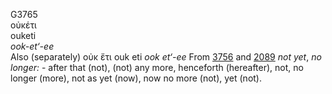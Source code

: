G3765  
οὐκέτι  
ouketi  
*ook-et‘-ee*  
Also (separately) οὐκ ἔτι ouk eti *ook* *et‘-ee* From [3756](g3756) and
[2089](g2089) *not* *yet*, *no* *longer:* - after that (not), (not) any
more, henceforth (hereafter), not, no longer (more), not as yet (now),
now no more (not), yet (not).  
